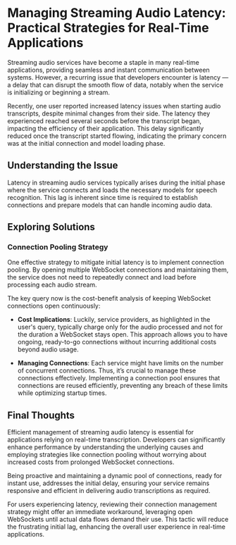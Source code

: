 # Managing Streaming Audio Latency: Practical Strategies for Real-Time Applications
Streaming audio services have become a staple in many real-time applications, providing seamless and instant communication between systems. However, a recurring issue that developers encounter is latency — a delay that can disrupt the smooth flow of data, notably when the service is initializing or beginning a stream.

Recently, one user reported increased latency issues when starting audio transcripts, despite minimal changes from their side. The latency they experienced reached several seconds before the transcript began, impacting the efficiency of their application. This delay significantly reduced once the transcript started flowing, indicating the primary concern was at the initial connection and model loading phase.

## Understanding the Issue

Latency in streaming audio services typically arises during the initial phase where the service connects and loads the necessary models for speech recognition. This lag is inherent since time is required to establish connections and prepare models that can handle incoming audio data.

## Exploring Solutions

### Connection Pooling Strategy
One effective strategy to mitigate initial latency is to implement connection pooling. By opening multiple WebSocket connections and maintaining them, the service does not need to repeatedly connect and load before processing each audio stream.

The key query now is the cost-benefit analysis of keeping WebSocket connections open continuously:

- **Cost Implications**: Luckily, service providers, as highlighted in the user's query, typically charge only for the audio processed and not for the duration a WebSocket stays open. This approach allows you to have ongoing, ready-to-go connections without incurring additional costs beyond audio usage.

- **Managing Connections**: Each service might have limits on the number of concurrent connections. Thus, it’s crucial to manage these connections effectively. Implementing a connection pool ensures that connections are reused efficiently, preventing any breach of these limits while optimizing startup times.

## Final Thoughts

Efficient management of streaming audio latency is essential for applications relying on real-time transcription. Developers can significantly enhance performance by understanding the underlying causes and employing strategies like connection pooling without worrying about increased costs from prolonged WebSocket connections.

Being proactive and maintaining a dynamic pool of connections, ready for instant use, addresses the initial delay, ensuring your service remains responsive and efficient in delivering audio transcriptions as required.

For users experiencing latency, reviewing their connection management strategy might offer an immediate workaround, leveraging open WebSockets until actual data flows demand their use. This tactic will reduce the frustrating initial lag, enhancing the overall user experience in real-time applications.